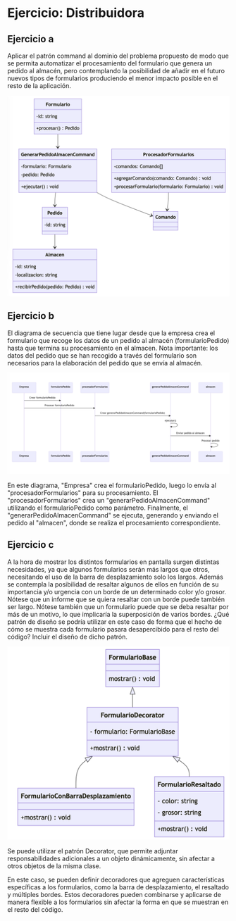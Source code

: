 # Ejercicio: Distribuidora

## Ejercicio a

Aplicar el patrón command al dominio del problema propuesto de modo que se permita automatizar el procesamiento del formulario que genera un pedido al almacén, pero contemplando la posibilidad de añadir en el futuro nuevos tipos de formularios produciendo el menor impacto posible en el resto de la aplicación.

![w:640](a.png)

## Ejercicio b

El diagrama de secuencia que tiene lugar desde que la empresa crea el formulario que recoge los datos de un pedido al almacén (formularioPedido) hasta que termina su procesamiento en el almacen.
Nota importante: los datos del pedido que se han recogido a través del formulario son necesarios para la elaboración del pedido que se envía al almacén.

![w:640](b.png)

En este diagrama, "Empresa" crea el formularioPedido, luego lo envía al "procesadorFormularios" para su procesamiento. El "procesadorFormularios" crea un "generarPedidoAlmacenCommand" utilizando el formularioPedido como parámetro. Finalmente, el "generarPedidoAlmacenCommand" se ejecuta, generando y enviando el pedido al "almacen", donde se realiza el procesamiento correspondiente.

## Ejercicio c

A la hora de mostrar los distintos formularios en pantalla surgen distintas necesidades, ya que algunos formularios serán más largos que otros, necesitando el uso de la barra de desplazamiento solo los largos. Además se contempla la posibilidad de resaltar algunos de ellos en función de su importancia y/o urgencia con un borde de un determinado color y/o grosor. Nótese que un informe que se quiera resaltar con un
borde puede también ser largo. Nótese también que un formulario puede que se deba resaltar por más de un motivo, lo que implicaría la superposición de varios bordes.
¿Qué patrón de diseño se podría utilizar en este caso de forma que el hecho de cómo se muestra cada formulario pasara desapercibido para el resto del código? Incluir el diseño de dicho patrón.

![w:640](c.png)

Se puede utilizar el patrón Decorator, que permite adjuntar responsabilidades adicionales a un objeto dinámicamente, sin afectar a otros objetos de la misma clase.

En este caso, se pueden definir decoradores que agreguen características específicas a los formularios, como la barra de desplazamiento, el resaltado y múltiples bordes. Estos decoradores pueden combinarse y aplicarse de manera flexible a los formularios sin afectar la forma en que se muestran en el resto del código.
